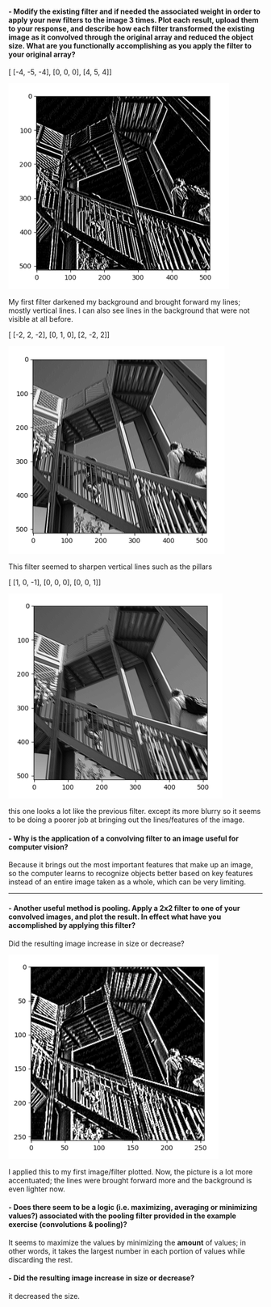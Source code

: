 #### - Modify the existing filter and if needed the associated weight in order to apply your new filters to the image 3 times. Plot each result, upload them to your response, and describe how each filter transformed the existing image as it convolved through the original array and reduced the object size. What are you functionally accomplishing as you apply the filter to your original array?

[ [-4, -5, -4], [0, 0, 0], [4, 5, 4]]


![img_13.png](img_13.png)


My first filter darkened my background and brought forward my lines; mostly vertical lines. I can also see lines in the background that were not visible at all before.


[ [-2, 2, -2], [0, 1, 0], [2, -2, 2]]


![img_14.png](img_14.png)


This filter seemed to sharpen vertical lines such as the pillars


[ [1, 0, -1], [0, 0, 0], [0, 0, 1]]


![img_15.png](img_15.png)


this one looks a lot like the previous filter. except its more blurry so it seems to be doing a poorer job at bringing out the lines/features of the image.

#### - Why is the application of a convolving filter to an image useful for computer vision? 
Because it brings out the most important features that make up an image, so the computer learns to recognize objects better based on key features instead of an entire image taken as a whole, which can be very limiting.
___
#### - Another useful method is pooling. Apply a 2x2 filter to one of your convolved images, and plot the result. In effect what have you accomplished by applying this filter? 
Did the resulting image increase in size or decrease? 

![img_16.png](img_16.png)



I applied this to my first image/filter plotted. Now, the picture is a lot more accentuated; the lines were brought forward more and the background is even lighter now.

#### - Does there seem to be a logic (i.e. maximizing, averaging or minimizing values?) associated with the pooling filter provided in the example exercise (convolutions & pooling)?
It seems to maximize the values by minimizing the **amount** of values; in other words, it takes the largest number in each portion of values while discarding the rest.

#### - Did the resulting image increase in size or decrease?
it decreased the size.